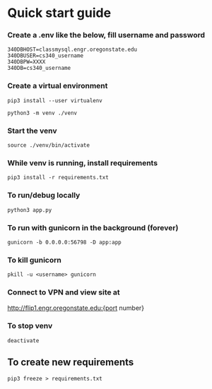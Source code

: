 # Quick start guide

### Create a .env like the below, fill username and password
```
340DBHOST=classmysql.engr.oregonstate.edu
340DBUSER=cs340_username
340DBPW=XXXX
340DB=cs340_username
```

### Create a virtual environment

`pip3 install --user virtualenv`

`python3 -m venv ./venv`

### Start the venv
`source ./venv/bin/activate`

### While venv is running, install requirements
`pip3 install -r requirements.txt`

### To run/debug locally
`python3 app.py`

### To run with gunicorn in the background (forever)
`gunicorn -b 0.0.0.0:56798 -D app:app`

### To kill gunicorn
`pkill -u <username> gunicorn`

### Connect to VPN and view site at 
http://flip1.engr.oregonstate.edu:{port number}

### To stop venv
`deactivate`

## To create new requirements
`pip3 freeze > requirements.txt`